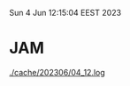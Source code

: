 Sun  4 Jun 12:15:04 EEST 2023
# JAM
<a href='./cache/202306/04_12.log'>./cache/202306/04_12.log</a>
